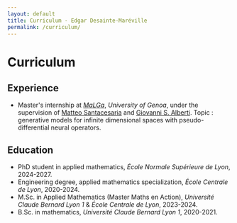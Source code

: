 ```yaml
---
layout: default
title: Curriculum - Edgar Desainte-Maréville
permalink: /curriculum/
---
```


# Curriculum

## Experience
- Master's internship at *[MaLGa](https://malga.unige.it)*, *University of Genoa*, under the supervision of [Matteo Santacesaria](https://sites.google.com/view/santacesaria/home) and [Giovanni S. Alberti](https://giovannisalberti.github.io/). Topic : generative models for infinite dimensional spaces with pseudo-differential neural operators.

## Education

- PhD student in applied mathematics, *École Normale Supérieure de Lyon*, 2024-2027.
- Engineering degree, applied mathematics specialization, *École Centrale de Lyon*, 2020-2024.
- M.Sc. in Applied Mathematics (Master Maths en Action), *Université Claude Bernard Lyon 1* & *École Centrale de Lyon*, 2023-2024.
- B.Sc. in mathematics, *Université Claude Bernard Lyon 1*, 2020-2021.